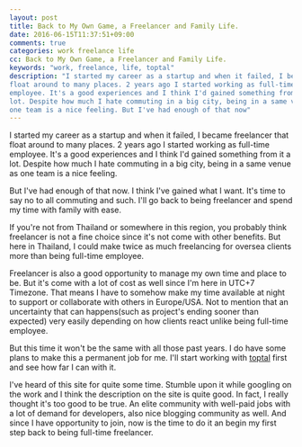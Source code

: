 ```yaml
---
layout: post
title: Back to My Own Game, a Freelancer and Family Life.
date: 2016-06-15T11:37:51+09:00
comments: true
categories: work freelance life
cc: Back to My Own Game, a Freelancer and Family Life.
keywords: "work, freelance, life, toptal"
description: "I started my career as a startup and when it failed, I became freelancer that
float around to many places. 2 years ago I started working as full-time
employee. It's a good experiences and I think I'd gained something from it a
lot. Despite how much I hate commuting in a big city, being in a same venue as
one team is a nice feeling. But I've had enough of that now"
---
```


I started my career as a startup and when it failed, I became freelancer that
float around to many places. 2 years ago I started working as full-time
employee. It's a good experiences and I think I'd gained something from it a
lot. Despite how much I hate commuting in a big city, being in a same venue as
one team is a nice feeling.

But I've had enough of that now. I think I've gained what I want. It's time to
say no to all commuting and such. I'll go back to being freelancer and spend my
time with family with ease.

If you're not from Thailand or somewhere in this region, you probably think
freelancer is not a fine choice since it's not come with other benefits. But
here in Thailand, I could make twice as much freelancing for oversea clients
more than being full-time employee.

Freelancer is also a good opportunity to manage my own time and place to be.
But it's come with a lot of cost as well since I'm here in UTC+7 Timezone. That
means I have to somehow make my time available at night to support or
collaborate with others in Europe/USA. Not to mention that an uncertainty that
can happens(such as project's ending sooner than expected) very easily
depending on how clients react unlike being full-time employee.

But this time it won't be the same with all those past years. I do have some
plans to make this a permanent job for me. I'll start working with
[toptal](https://toptal.com) first and see how far I can with it.

I've heard of this site for quite some time. Stumble upon it while googling on
the work and I think the description on the site is quite good. In fact, I
really thought it's too good to be true. An elite community with well-paid jobs
with a lot of demand for developers, also nice blogging community as well. And
since I have opportunity to join, now is the time to do it an begin my first
step back to being full-time freelancer.

